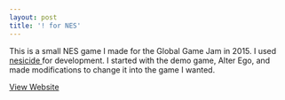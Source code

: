 ```yaml
---
layout: post
title: '! for NES'
---
```


This is a small NES game I made for the Global Game Jam in 2015. I used <a href="https://github.com/christopherpow/nesicide"> nesicide </a> for development. I started with the demo game, Alter Ego, and made modifications to change it into the game I wanted.
<br />

<a href="https://globalgamejam.org/2015/games-3">View Website</a> <br />
